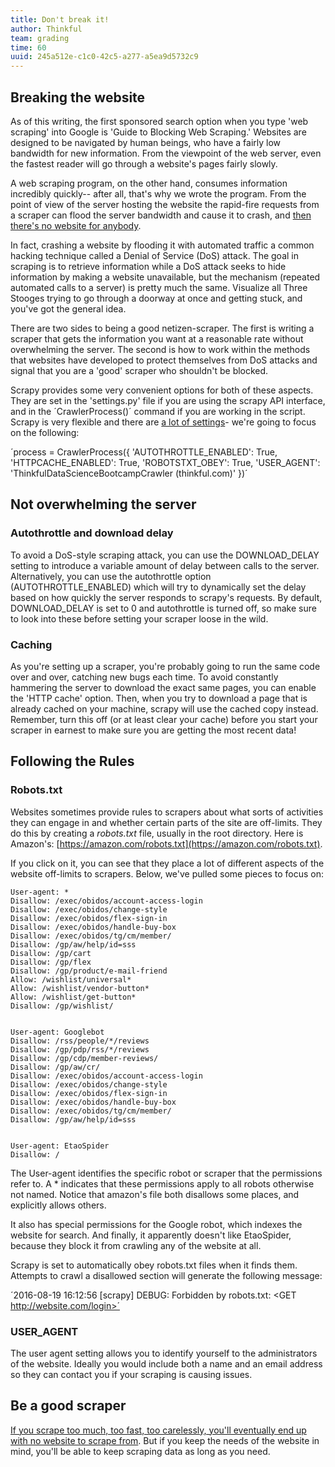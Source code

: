 ```yaml
---
title: Don't break it!
author: Thinkful
team: grading
time: 60
uuid: 245a512e-c1c0-42c5-a277-a5ea9d5732c9
---
```


## Breaking the website

As of this writing, the first sponsored search option when you type 'web scraping' into Google is 'Guide to Blocking Web Scraping.'  Websites are designed to be navigated by human beings, who have a fairly low bandwidth for new information.  From the viewpoint of the web server, even the fastest reader will go through a website's pages fairly slowly.  

A web scraping program, on the other hand, consumes information incredibly quickly-- after all, that's why we wrote the program.  From the point of view of the server hosting the website the rapid-fire requests from a scraper can flood the server bandwidth and cause it to crash, and [then there's no website for anybody](https://xkcd.com/958/).

In fact, crashing a website by flooding it with automated traffic a common hacking technique called a Denial of Service (DoS) attack.  The goal in scraping is to retrieve information while a DoS attack seeks to hide information by making a website unavailable, but the mechanism (repeated automated calls to a server) is pretty much the same.  Visualize all Three Stooges trying to go through a doorway at once and getting stuck, and you've got the general idea.  

There are two sides to being a good netizen-scraper.  The first is writing a scraper that gets the information you want at a reasonable rate without overwhelming the server.  The second is how to work within the methods that websites have developed to protect themselves from DoS attacks and signal that you are a 'good' scraper who shouldn't be blocked.  

Scrapy provides some very convenient options for both of these aspects.  They are set in the 'settings.py' file if you are using the scrapy API interface, and in the ´CrawlerProcess()´ command if you are working in the script.  Scrapy is very flexible and there are [a lot of settings](https://doc.scrapy.org/en/latest/topics/settings.html)- we're going to focus on the following:

´process = CrawlerProcess({
    'AUTOTHROTTLE_ENABLED': True,
    'HTTPCACHE_ENABLED': True,
    'ROBOTSTXT_OBEY': True,
    'USER_AGENT': 'ThinkfulDataScienceBootcampCrawler (thinkful.com)'
})´


## Not overwhelming the server

### Autothrottle and download delay

To avoid a DoS-style scraping attack, you can use the DOWNLOAD_DELAY setting to introduce a variable amount of delay between calls to the server.  Alternatively, you can use the autothrottle option (AUTOTHROTTLE_ENABLED) which will try to dynamically set the delay based on how quickly the server responds to scrapy's requests.  By default, DOWNLOAD_DELAY is set to 0 and autothrottle is turned off, so make sure to look into these before setting your scraper loose in the wild.

### Caching

As you're setting up a scraper, you're probably going to run the same code over and over, catching new bugs each time.  To avoid constantly hammering the server to download the exact same pages, you can enable the 'HTTP cache' option.  Then, when you try to download a page that is already cached on your machine, scrapy will use the cached copy instead.  Remember, turn this off (or at least clear your cache) before you start your scraper in earnest to make sure you are getting the most recent data!

## Following the Rules

### Robots.txt
Websites sometimes provide rules to scrapers about what sorts of activities they can engage in and whether certain parts of the site are off-limits.  They do this by creating a *robots.txt* file, usually in the root directory.  Here is Amazon's:  [https://amazon.com/robots.txt](https://amazon.com/robots.txt).

If you click on it, you can see that they place a lot of different aspects of the website off-limits to scrapers.  Below, we've pulled some pieces to focus on:

```
User-agent: *
Disallow: /exec/obidos/account-access-login
Disallow: /exec/obidos/change-style
Disallow: /exec/obidos/flex-sign-in
Disallow: /exec/obidos/handle-buy-box
Disallow: /exec/obidos/tg/cm/member/
Disallow: /gp/aw/help/id=sss
Disallow: /gp/cart
Disallow: /gp/flex
Disallow: /gp/product/e-mail-friend
Allow: /wishlist/universal*
Allow: /wishlist/vendor-button*
Allow: /wishlist/get-button*
Disallow: /gp/wishlist/


User-agent: Googlebot
Disallow: /rss/people/*/reviews
Disallow: /gp/pdp/rss/*/reviews
Disallow: /gp/cdp/member-reviews/
Disallow: /gp/aw/cr/
Disallow: /exec/obidos/account-access-login
Disallow: /exec/obidos/change-style
Disallow: /exec/obidos/flex-sign-in
Disallow: /exec/obidos/handle-buy-box
Disallow: /exec/obidos/tg/cm/member/
Disallow: /gp/aw/help/id=sss


User-agent: EtaoSpider
Disallow: /
```

The User-agent identifies the specific robot or scraper that the permissions refer to.  A * indicates that these permissions apply to all robots otherwise not named.  Notice that amazon's file both disallows some places, and explicitly allows others.

It also has special permissions for the Google robot, which indexes the website for search.  And finally, it apparently doesn't like EtaoSpider, because they block it from crawling any of the website at all.

Scrapy is set to automatically obey robots.txt files when it finds them.  Attempts to crawl a disallowed section will generate the following message: 

´2016-08-19 16:12:56 [scrapy] DEBUG: Forbidden by robots.txt: <GET http://website.com/login>´

### USER_AGENT

The user agent setting allows you to identify yourself to the administrators of the website.  Ideally you would include both a name and an email address so they can contact you if your scraping is causing issues.


## Be a good scraper

[If you scrape too much, too fast, too carelessly, you'll eventually end up with no website to scrape from](http://www.qwantz.com/index.php?comic=1731).  But if you keep the needs of the website in mind, you'll be able to keep scraping data as long as you need.

